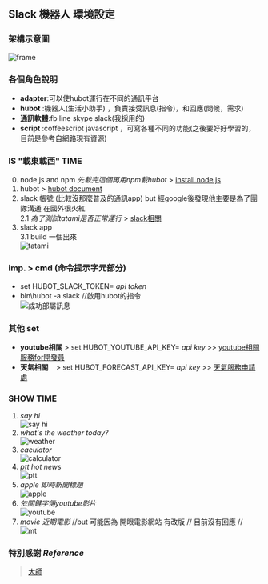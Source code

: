 ## Slack 機器人 環境設定
### 架構示意圖
![frame](https://i.imgur.com/kBdY2A8.png)
### 各個角色說明
- **adapter**:可以使hubot運行在不同的通訊平台<br>
- **hubot**  :機器人(生活小助手) ，負責接受訊息(指令)，和回應(問候，需求)<br>
- **通訊軟體**:fb line skype slack(我採用的)<br>
- **script** :coffeescript javascript ，可寫各種不同的功能(之後要好好學習的，目前是參考自網路現有資源)<br>
### IS "載東載西" TIME
0. node.js and npm _先載完這個再用npm載hubot_ > [install node.js](https://docs.npmjs.com/getting-started/installing-node)
1. hubot > [hubot document](https://hubot.github.com/docs/)
2. slack 帳號 (比較沒那麼普及的通訊app) but 經google後發現他主要是為了團隊溝通 在國外很火紅 <br>
2.1  _為了測試tatami是否正常運行_ > [slack相關](http://www.playpcesor.com/2015/06/slack.html)<br>
3. slack app <br>
3.1 build 一個出來<br>![tatami](https://i.imgur.com/L7tiQER.png)<br>

### imp. > cmd (命令提示字元部分)
- set HUBOT_SLACK_TOKEN= _api token_ 
- bin\hubot -a slack //啟用hubot的指令<br>
![成功部屬訊息](https://i.imgur.com/HjkAyNM.jpg)
### 其他 set
- **youtube相關** > set HUBOT_YOUTUBE_API_KEY= _api key_ >> [youtube相關服務for開發員](https://developers.google.com/youtube/v3/getting-started)
- **天氣相關**    > set HUBOT_FORECAST_API_KEY= _api key_ >> [天氣服務申請處](https://darksky.net/dev/register)
### SHOW TIME 
1. *say hi* <br>
![say hi](https://i.imgur.com/ZJlEQ6C.png)
2. *what's the weather today?* <br>
![weather](https://i.imgur.com/j62zAdb.png)
3. *caculator* <br>
![calculator](https://i.imgur.com/qUHrvsj.png)
4. *ptt hot news*<br>
![ptt](https://i.imgur.com/URmNaKH.png)
5. *apple 即時新聞標題*<br>
![apple](https://i.imgur.com/SrQOAev.png)
6. *依關鍵字傳youtube影片*<br>
![youtube](https://i.imgur.com/kQ1vd14.png)
7. *movie 近期電影* //but 可能因為 開眼電影網站 有改版 // 目前沒有回應 // <br>
![mt](https://i.imgur.com/uxMhcza.png)

### 特別感謝 _Reference_  
>[大師](https://github.com/twtrubiks/mybot/tree/master/scripts)

